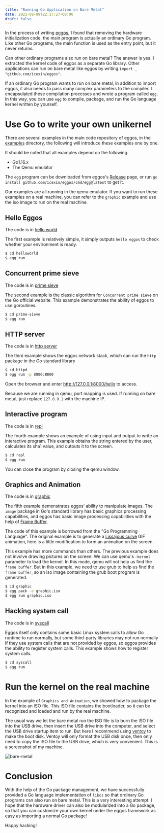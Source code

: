 ```yaml
---
title: "Running Go Application on Bare Metal"
date: 2021-08-09T22:17:27+08:00
draft: false
---
```


In the process of writing [eggos](https://github.com/icexin/eggos), I found that removing the hardware initialization code, the main program is actually an ordinary Go program. Like other Go programs, the main function is used as the entry point, but it never returns.

Can other ordinary programs also run on bare metal? The answer is yes. I extracted the kernel code of eggos as a separate Go library. Other applications can run on bare metal like eggos by writing `import _ "github.com/icexin/eggos"`.

If an ordinary Go program wants to run on bare metal, in addition to import eggos, it also needs to pass many complex parameters to the compiler. I encapsulated these compilation processes and wrote a program called `egg`. In this way, you can use `egg` to compile, package, and run the Go language kernel written by yourself.

# Use Go to write your own unikernel

There are several examples in the main code repository of eggos, in the [examples](https://github.com/icexin/eggos/tree/main/app/examples) directory, the following will introduce these examples one by one.

It should be noted that all examples depend on the following:

- Go1.16.x
- The Qemu emulator

The `egg` program can be downloaded from eggos's [Release](https://github.com/icexin/eggos/releases) page, or run `go install github.com/icexin/eggos/cmd/egg@latest` to get it.

Our examples are all running in the qemu emulator. If you want to run these examples on a real machine, you can refer to the `graphic` example and use the iso image to run on the real machine.

## Hello Eggos

The code is in [hello world](https://github.com/icexin/eggos/tree/main/app/examples/helloworld/main.go)

The first example is relatively simple, it simply outputs `hello eggos` to check whether your environment is ready.

``` sh
$ cd helloworld
$ egg run
```

## Concurrent prime sieve

The code is in [prime sieve](https://github.com/icexin/eggos/tree/main/app/examples/prime-sieve/main.go)

The second example is the classic algorithm for `Concurrent prime sieve` on the Go official website. This example demonstrates the ability of eggos to use goroutines.

``` sh
$ cd prime-sieve
$ egg run
```

## HTTP server

The code is in [http server](https://github.com/icexin/eggos/tree/main/app/examples/httpd/main.go)

The third example shows the eggos network stack, which can run the `http` package in the Go standard library

``` sh
$ cd httpd
$ egg run -p 8000:8000
```

Open the browser and enter http://127.0.0.1:8000/hello to access.

Because we are running in qemu, port mapping is used. If running on bare metal, just replace `127.0.0.1` with the machine IP.

## Interactive program

The code is in [repl](https://github.com/icexin/eggos/tree/main/app/examples/repl/main.go)

The fourth example shows an example of using input and output to write an interactive program. This example obtains the string entered by the user, calculates its sha1 value, and outputs it to the screen.

``` sh
$ cd repl
$ egg run
```

You can close the program by closing the qemu window.

## Graphics and Animation

The code is in [graphic](https://github.com/icexin/eggos/tree/main/app/examples/graphic/main.go)

The fifth example demonstrates eggos' ability to manipulate images. The `image` package in Go's standard library has basic graphics processing capabilities, and eggos has basic image processing capabilities with the help of [Frame Buffer](https://en.wikipedia.org/wiki/Framebuffer).

The code of this example is borrowed from the "Go Programming Language". The original example is to generate a [Lissajous curve](https://en.wikipedia.org/wiki/Lissajous_curve)
GIF animation, here is a little modification to form an animation on the screen.

This example has more commands than others. The previous example does not involve drawing pictures on the screen. We can use qemu's `-kernel` parameter to load the kernel. In this mode, qemu will not help us find the `frame buffer`. But in this example, we need to use grub to help us find the `frame buffer`, so an iso image containing the grub boot program is generated.

``` sh
$ cd graphic
$ egg pack -o graphic.iso
$ egg run graphic.iso
```

## Hacking system call

The code is in [syscall](https://github.com/icexin/eggos/tree/main/app/examples/syscall/main.go)

Eggos itself only contains some basic Linux system calls to allow Go runtime to run normally, but some third-party libraries may not run normally if they use system calls that are not provided by eggos, so eggos provides the ability to register system calls. This example shows how to register system calls.

``` sh
$ cd syscall
$ egg run
```

# Run the kernel on the real machine

In the example of `Graphics and Animation`, we showed how to package the kernel into an ISO file. This ISO file contains the bootloader, so it can be recognized and loaded and run by the real machine.

The usual way we let the bare metal run the ISO file is to burn the ISO file into the USB drive, then insert the USB drive into the computer, and select the USB drive startup item to run. But here I recommend using [ventoy](https://www.ventoy.net/) to make the boot disk. Ventoy will only format the USB disk once, then only need to copy the ISO file to the USB drive, which is very convenient. This is a screenshot of my machine.

![bare-metal](https://i.imgur.com/YDlowOQ.gif)

# Conclusion

With the help of the Go package management, we have successfully provided a Go language implementation of `libos` so that ordinary Go programs can also run on bare metal. This is a very interesting attempt. I hope that the hardware driver can also be modularized into a Go package, so that you can customize your own kernel under the eggos framework as easy as importing a normal Go package! 

Happy hacking!